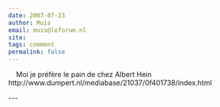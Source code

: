 ```yaml
---
date: 2007-07-23
author: Muis
email: muis@leforum.nl
site: 
tags: comment
permalink: false
---
```


<p>&nbsp;&nbsp;&nbsp; Moi je préfère le pain de chez Albert Hein<br />
http://www.dumpert.nl/mediabase/21037/0f401738/index.html</p>
---